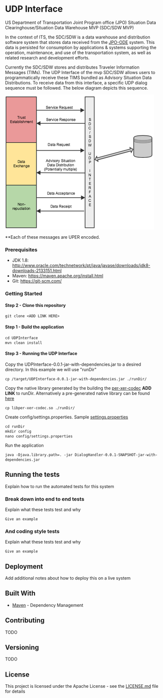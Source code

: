 # UDP Interface

US Department of Transportation Joint Program office (JPO) Situation Data Clearinghouse/Situation Data Warehouse MVP (SDC/SDW MVP)

In the context of ITS, the SDC/SDW is a data warehouse and distribution software system that stores data received from the [JPO-ODE](https://github.com/usdot-jpo-ode/jpo-ode) system. This data is persisted for consumption by applications & systems supporting the operation, maintenance, and use of the transportation system, as well as related research and development efforts.

Currently the SDC/SDW stores and distributes Traveler Information Messages (TIMs). The UDP Interface of the mvp SDC/SDW allows users to programmatically receive these TIMS bundled as Advisory Situation Data Distributions. To receive data from this interface, a specific UDP dialog sequence must be followed. The below diagram depicts this sequence. 

![UDP Dialog Sequence](images/udp_dialog_sequence.png)

**Each of these messages are UPER encoded.


### Prerequisites
* JDK 1.8: http://www.oracle.com/technetwork/pt/java/javase/downloads/jdk8-downloads-2133151.html
* Maven: https://maven.apache.org/install.html
* Git: https://git-scm.com/


### Getting Started

#### Step 2 - Clone this repository
```
git clone <ADD LINK HERE>
```
#### Step 1 - Build the application
```
cd UDPInterface
mvn clean install
```

#### Step 3 - Running the UDP Interface
Copy the UDPInterface-0.0.1-jar-with-dependencies.jar to a desired directory. In this example we will use "runDir"
```
cp /target/UDPInterface-0.0.1-jar-with-dependencies.jar ./runDir/
```
Copy the native library generated by the building the [per-xer-codec](google.com) **ADD LINK** to runDir. Alternatively a pre-generated native library can be found [here](src/main/resources/)
```
cp libper-xer-codec.so ./runDir/ 
```
Create config/settings.properties. Sample [settings.properties](src/main/resources/config/)
```
cd runDir
mkdir config
nano config/settings.properties
```

Run the application
```
java -Djava.library.path=. -jar DialogHandler-0.0.1-SNAPSHOT-jar-with-dependencies.jar
```

## Running the tests

Explain how to run the automated tests for this system

### Break down into end to end tests

Explain what these tests test and why

```
Give an example
```

### And coding style tests

Explain what these tests test and why

```
Give an example
```

## Deployment

Add additional notes about how to deploy this on a live system

## Built With

* [Maven](https://maven.apache.org/) - Dependency Management


## Contributing

TODO

## Versioning

TODO


## License

This project is licensed under the Apache License - see the [LICENSE.md](LICENSE.md) file for details


